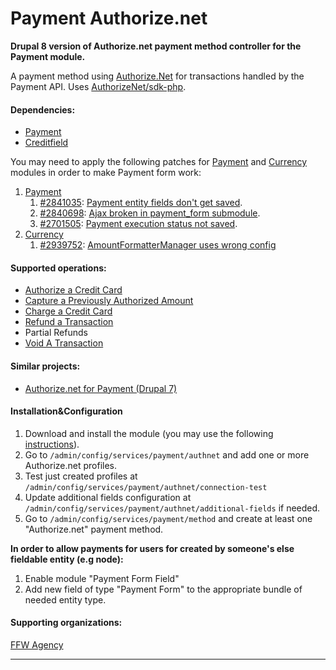 # Payment Authorize.net

**Drupal 8 version of Authorize.net payment method controller for the Payment
module.**

A payment method using [Authorize.Net][1] for transactions handled by the
Payment API. Uses [AuthorizeNet/sdk-php][2].

#### Dependencies:
* [Payment][3]
* [Creditfield][4]

You may need to apply the following patches for [Payment][3] and [Currency][5]
modules in order to make Payment form work:

1. [Payment][3]
   1. [#2841035](https://www.drupal.org/project/payment/issues/2841035):
      [Payment entity fields don't get saved][6].
   2. [#2840698](https://www.drupal.org/project/payment/issues/2840698): 
      [Ajax broken in payment_form submodule][7].
   3. [#2701505](https://www.drupal.org/project/payment/issues/2701505):
      [Payment execution status not saved][8].
2. [Currency][5]
   1. [#2939752](https://www.drupal.org/project/currency/issues/2939752):
      [AmountFormatterManager uses wrong config][9]

#### Supported operations:
* [Authorize a Credit Card][10]
* [Capture a Previously Authorized Amount][10]
* [Charge a Credit Card][10]
* [Refund a Transaction][10]
* Partial Refunds
* [Void A Transaction][10]

#### Similar projects:
* [Authorize.net for Payment (Drupal 7)][11]

#### Installation&Configuration
1. Download and install the module (you may use the following
   [instructions][12]).
2. Go to `/admin/config/services/payment/authnet` and add one or more
   Authorize.net profiles.
3. Test just created profiles at
   `/admin/config/services/payment/authnet/connection-test`
4. Update additional fields configuration at
   `/admin/config/services/payment/authnet/additional-fields` if needed.
5. Go to `/admin/config/services/payment/method` and create at least one
   "Authorize.net" payment method.

**In order to allow payments for users for created by someone's else fieldable
entity (e.g node):**

1. Enable module "Payment Form Field"
2. Add new field of type "Payment Form" to the appropriate bundle of needed
   entity type.

#### Supporting organizations:
[FFW Agency](https://www.drupal.org/ffw-agency)

-----
[1]: https://authorize.net/ "Authorize.Net"
[2]: https://github.com/AuthorizeNet/sdk-php "AuthorizeNet/sdk-php"
[3]: https://www.drupal.org/project/payment "Payment"
[4]: https://www.drupal.org/project/creditfield "Creditfield"
[5]: https://www.drupal.org/project/currency "Currency"
[6]: https://www.drupal.org/files/issues/fix_fieldable.patch
[7]: https://www.drupal.org/files/issues/2019-04-16/ajax-broken-2840698-23.patch
[8]: https://www.drupal.org/files/issues/payment-payment-execution-status-not-saved-2701505-3.patch
[9]: https://www.drupal.org/files/issues/2939752-2-fix_amount_formatter_config.patch
[10]: https://developer.authorize.net/api/reference/#payment-transactions
[11]: https://www.drupal.org/project/authnet_payment
[12]: https://www.drupal.org/docs/user_guide/en/extend-module-install.html
